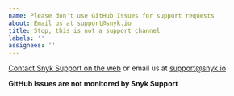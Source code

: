 ```yaml
---
name: Please don't use GitHub Issues for support requests
about: Email us at support@snyk.io
title: Stop, this is not a support channel
labels: ''
assignees: ''
---
```


[Contact Snyk Support on the web](http://support.snyk.io) or email us at support@snyk.io

**GitHub Issues are not monitored by Snyk Support**

